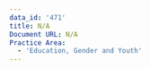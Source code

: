 ```yaml
---
data_id: '471'
title: N/A
Document URL: N/A
Practice Area:
  - 'Education, Gender and Youth'
---
```

